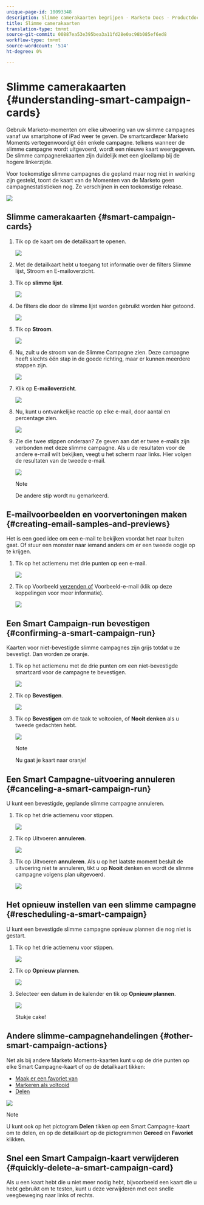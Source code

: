 ```yaml
---
unique-page-id: 10093348
description: Slimme camerakaarten begrijpen - Marketo Docs - Productdocumentatie
title: Slimme camerakaarten
translation-type: tm+mt
source-git-commit: 00887ea53e395bea3a11fd28e0ac98b085ef6ed8
workflow-type: tm+mt
source-wordcount: '514'
ht-degree: 0%

---
```



# Slimme camerakaarten {#understanding-smart-campaign-cards}

Gebruik Marketo-momenten om elke uitvoering van uw slimme campagnes vanaf uw smartphone of iPad weer te geven. De smartcardlezer Marketo Moments vertegenwoordigt één enkele campagne. telkens wanneer de slimme campagne wordt uitgevoerd, wordt een nieuwe kaart weergegeven. De slimme campagnerekaarten zijn duidelijk met een gloeilamp bij de hogere linkerzijde.

Voor toekomstige slimme campagnes die gepland maar nog niet in werking zijn gesteld, toont de kaart van de Momenten van de Marketo geen campagnestatistieken nog. Ze verschijnen in een toekomstige release.

![](assets/image2015-9-23-10-3a1-3a5.png)

## Slimme camerakaarten {#smart-campaign-cards}

1. Tik op de kaart om de detailkaart te openen.

   ![](assets/image2015-9-21-11-3a7-3a52.png)

1. Met de detailkaart hebt u toegang tot informatie over de filters Slimme lijst, Stroom en E-mailoverzicht.
1. Tik op **slimme lijst**.

   ![](assets/image2015-9-21-13-3a31-3a49.png)

1. De filters die door de slimme lijst worden gebruikt worden hier getoond.

   ![](assets/image2015-9-21-13-3a35-3a29.png)

1. Tik op **Stroom**.

   ![](assets/image2015-9-21-13-3a37-3a20.png)

1. Nu, zult u de stroom van de Slimme Campagne zien. Deze campagne heeft slechts één stap in de goede richting, maar er kunnen meerdere stappen zijn.

   ![](assets/image2015-9-22-15-3a8-3a12.png)

1. Klik op **E-mailoverzicht**.

   ![](assets/image2015-9-21-13-3a51-3a7.png)

1. Nu, kunt u ontvankelijke reactie op elke e-mail, door aantal en percentage zien.

   ![](assets/image2015-9-21-13-3a59-3a29.png)

1. Zie die twee stippen onderaan? Ze geven aan dat er twee e-mails zijn verbonden met deze slimme campagne. Als u de resultaten voor de andere e-mail wilt bekijken, veegt u het scherm naar links. Hier volgen de resultaten van de tweede e-mail.

   ![](assets/image2015-9-21-14-3a4-3a51.png)

   >[!NOTE]
   >
   >De andere stip wordt nu gemarkeerd.

## E-mailvoorbeelden en voorvertoningen maken {#creating-email-samples-and-previews}

Het is een goed idee om een e-mail te bekijken voordat het naar buiten gaat. Of stuur een monster naar iemand anders om er een tweede oogje op te krijgen.

1. Tik op het actiemenu met drie punten op een e-mail.

   ![](assets/image2015-9-22-14-3a54-3a12.png)

1. Tik op Voorbeeld [verzenden of](../../../../../product-docs/core-marketo-concepts/mobile-apps/marketo-moments/working-with-moments/sending-a-sample.md) Voorbeeld-e-mail [](../../../../../product-docs/core-marketo-concepts/mobile-apps/marketo-moments/working-with-moments/previewing-an-email.md) (klik op deze koppelingen voor meer informatie).

   ![](assets/image2015-9-22-14-3a52-3a11.png)

## Een Smart Campaign-run bevestigen {#confirming-a-smart-campaign-run}

Kaarten voor niet-bevestigde slimme campagnes zijn grijs totdat u ze bevestigt. Dan worden ze oranje.

1. Tik op het actiemenu met de drie punten om een niet-bevestigde smartcard voor de campagne te bevestigen.

   ![](assets/image2015-9-23-10-3a43-3a23.png)

1. Tik op **Bevestigen**.

   ![](assets/image2015-9-23-10-3a45-3a51.png)

1. Tik op **Bevestigen** om de taak te voltooien, of **Nooit denken** als u tweede gedachten hebt.

   ![](assets/image2015-9-23-10-3a47-3a28.png)

   >[!NOTE]
   >
   >Nu gaat je kaart naar oranje!

## Een Smart Campagne-uitvoering annuleren {#canceling-a-smart-campaign-run}

U kunt een bevestigde, geplande slimme campagne annuleren.

1. Tik op het drie actiemenu voor stippen.

   ![](assets/image2015-9-22-14-3a34-3a14.png)

1. Tik op Uitvoeren **annuleren**.

   ![](assets/image2015-9-22-14-3a35-3a33.png)

1. Tik op Uitvoeren **annuleren**. Als u op het laatste moment besluit de uitvoering niet te annuleren, tikt u op **Nooit** denken en wordt de slimme campagne volgens plan uitgevoerd.

   ![](assets/image2015-9-22-14-3a41-3a26.png)

## Het opnieuw instellen van een slimme campagne {#rescheduling-a-smart-campaign}

U kunt een bevestigde slimme campagne opnieuw plannen die nog niet is gestart.

1. Tik op het drie actiemenu voor stippen.

   ![](assets/image2015-9-22-14-3a11-3a25.png)

1. Tik op **Opnieuw plannen**.

   ![](assets/image2015-9-22-14-3a13-3a25.png)

1. Selecteer een datum in de kalender en tik op **Opnieuw plannen**.

   ![](assets/image2015-9-22-14-3a16-3a56.png)

   Stukje cake!

## Andere slimme-campagnehandelingen {#other-smart-campaign-actions}

Net als bij andere Marketo Moments-kaarten kunt u op de drie punten op elke Smart Campagne-kaart of op de detailkaart tikken:

* [Maak er een favoriet van](../../../../../product-docs/core-marketo-concepts/mobile-apps/marketo-moments/working-with-moments/creating-a-favorite.md)
* [Markeren als voltooid](../../../../../product-docs/core-marketo-concepts/mobile-apps/marketo-moments/working-with-moments/marking-it-done.md)
* [Delen](../../../../../product-docs/core-marketo-concepts/mobile-apps/marketo-moments/working-with-moments/sharing-a-moment.md)

![](assets/image2015-9-21-14-3a38-3a19.png)

>[!NOTE]
>
>U kunt ook op het pictogram **Delen** tikken op een Smart Campagne-kaart om te delen, en op de detailkaart op de pictogrammen **Gereed** en **Favoriet** klikken.

## Snel een Smart Campaign-kaart verwijderen {#quickly-delete-a-smart-campaign-card}

Als u een kaart hebt die u niet meer nodig hebt, bijvoorbeeld een kaart die u hebt gebruikt om te testen, kunt u deze verwijderen met een snelle veegbeweging naar links of rechts.
